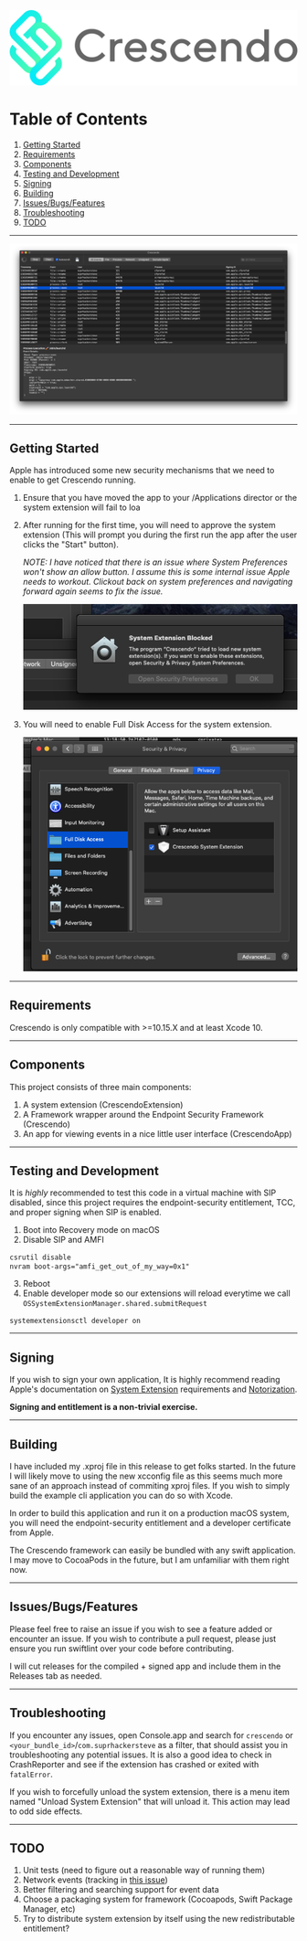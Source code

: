 ![Cover](assets/cover.png)

# Table of Contents

1. [Getting Started](#Getting-Started)
2. [Requirements](#requirements)
3. [Components](#Components)
4. [Testing and Development](#testing-and-development)
5. [Signing](#signing)
6. [Building](#building)
7. [Issues/Bugs/Features](#Issues/Bugs/Features)
8. [Troubleshooting](#Troubleshooting)
9. [TODO](#todo)

---

![Crescendo Demo](assets/demo.png)

---

## Getting Started

Apple has introduced some new security mechanisms that we need to enable to get Crescendo running.

1. Ensure that you have moved the app to your /Applications director or the system extension will fail to loa
2. After running for the first time, you will need to approve the system extension (This will prompt you during the first run the app after the user clicks the "Start" button).

   _NOTE: I have noticed that there is an issue where System Preferences won't show an allow button. I assume this is some internal issue Apple needs to workout. Clickout back on system preferences and navigating forward again seems to fix the issue._

   ![Sysext](assets/sysext.png)

3. You will need to enable Full Disk Access for the system extension.

   ![FullDisk](assets/fulldisk.png)

---

## Requirements

Crescendo is only compatible with >=10.15.X and at least Xcode 10.

---

## Components

This project consists of three main components:

1. A system extension (CrescendoExtension)
2. A Framework wrapper around the Endpoint Security Framework (Crescendo)
3. An app for viewing events in a nice little user interface (CrescendoApp)

---

## Testing and Development

It is _highly_ recommended to test this code in a virtual machine with SIP disabled, since this project requires the endpoint-security entitlement, TCC, and proper signing when SIP is enabled.

1. Boot into Recovery mode on macOS
2. Disable SIP and AMFI

```
csrutil disable
nvram boot-args="amfi_get_out_of_my_way=0x1"
```

3. Reboot
4. Enable developer mode so our extensions will reload everytime we call `OSSystemExtensionManager.shared.submitRequest`

```
systemextensionsctl developer on
```

---

## Signing

If you wish to sign your own application, It is highly recommend reading Apple's documentation on [System Extension](https://developer.apple.com/documentation/systemextensions) requirements and [Notorization](https://developer.apple.com/documentation/xcode/notarizing_macos_software_before_distribution).

**Signing and entitlement is a non-trivial exercise.**

---

## Building

I have included my .xproj file in this release to get folks started. In the future I will likely move to using the new xcconfig file as this seems much more sane of an approach instead of commiting xproj files. If you wish to simply build the example cli application you can do so with Xcode.

In order to build this application and run it on a production macOS system, you will need the endpoint-security entitlement and a developer certificate from Apple.

The Crescendo framework can easily be bundled with any swift application. I may move to CocoaPods in the future, but I am unfamiliar with them right now.

---

## Issues/Bugs/Features

Please feel free to raise an issue if you wish to see a feature added or encounter an issue. If you wish to contribute a pull request, please just ensure you run swiftlint over your code before contributing.

I will cut releases for the compiled + signed app and include them in the Releases tab as needed.

---

## Troubleshooting

If you encounter any issues, open Console.app and search for `crescendo` or `<your_bundle_id>`/`com.suprhackersteve` as a filter, that should assist you in troubleshooting any potential issues. It is also a good idea to check in CrashReporter and see if the extension has crashed or exited with `fatalError`.

If you wish to forcefully unload the system extension, there is a menu item named "Unload System Extension" that will unload it. This action may lead to odd side effects.

---

## TODO

1. Unit tests (need to figure out a reasonable way of running them)
2. Network events (tracking in [this issue](https://github.com/SuprHackerSteve/Crescendo/issues/1))
3. Better filtering and searching support for event data
4. Choose a packaging system for framework (Cocoapods, Swift Package Manager, etc)
5. Try to distribute system extension by itself using the new redistributable entitlement?
